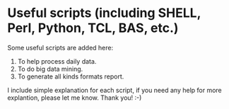 # Useful scripts (including SHELL, Perl, Python, TCL, BAS, etc.)

Some useful scripts are added here:
1. To help process daily data.
2. To do big data mining.
3. To generate all kinds formats report.

I include simple explanation for each script, if you need any help for more explantion, please let me know.
Thank you! :-)

